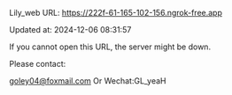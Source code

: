 Lily_web URL: https://222f-61-165-102-156.ngrok-free.app

Updated at: 2024-12-06 08:31:57

If you cannot open this URL, the server might be down.

Please contact: 

goley04@foxmail.com Or Wechat:GL_yeaH